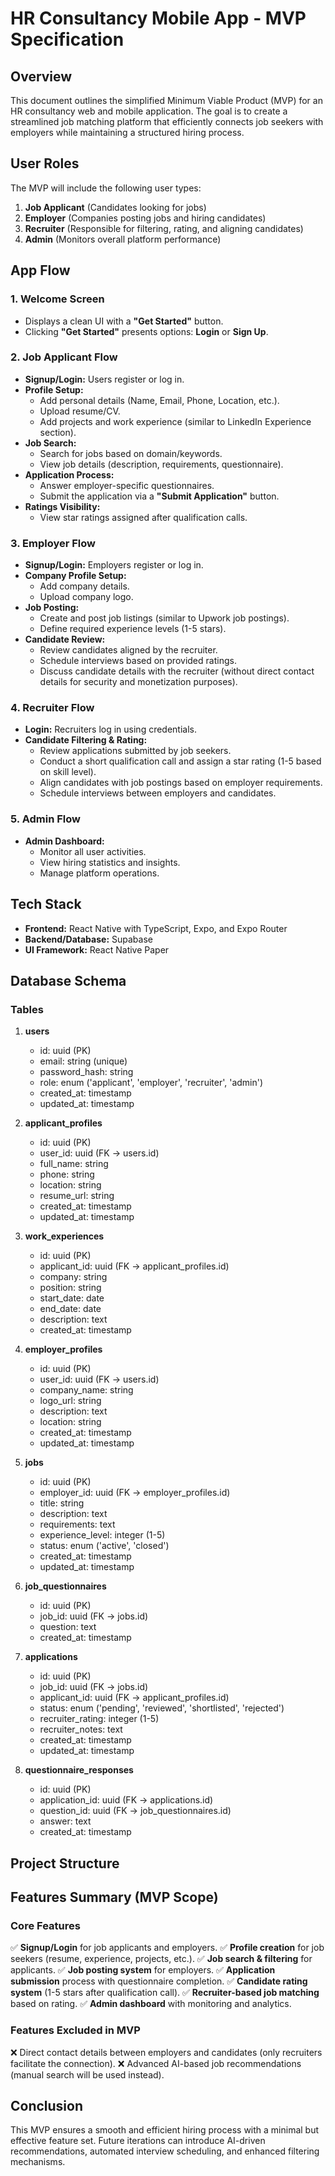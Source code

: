 # HR Consultancy Mobile App - MVP Specification

## Overview
This document outlines the simplified Minimum Viable Product (MVP) for an HR consultancy web and mobile application. The goal is to create a streamlined job matching platform that efficiently connects job seekers with employers while maintaining a structured hiring process.

## User Roles
The MVP will include the following user types:

1. **Job Applicant** (Candidates looking for jobs)
2. **Employer** (Companies posting jobs and hiring candidates)
3. **Recruiter** (Responsible for filtering, rating, and aligning candidates)
4. **Admin** (Monitors overall platform performance)

## App Flow

### 1. Welcome Screen
- Displays a clean UI with a **"Get Started"** button.
- Clicking **"Get Started"** presents options: **Login** or **Sign Up**.

### 2. Job Applicant Flow
- **Signup/Login:** Users register or log in.
- **Profile Setup:**
  - Add personal details (Name, Email, Phone, Location, etc.).
  - Upload resume/CV.
  - Add projects and work experience (similar to LinkedIn Experience section).
- **Job Search:**
  - Search for jobs based on domain/keywords.
  - View job details (description, requirements, questionnaire).
- **Application Process:**
  - Answer employer-specific questionnaires.
  - Submit the application via a **"Submit Application"** button.
- **Ratings Visibility:**
  - View star ratings assigned after qualification calls.

### 3. Employer Flow
- **Signup/Login:** Employers register or log in.
- **Company Profile Setup:**
  - Add company details.
  - Upload company logo.
- **Job Posting:**
  - Create and post job listings (similar to Upwork job postings).
  - Define required experience levels (1-5 stars).
- **Candidate Review:**
  - Review candidates aligned by the recruiter.
  - Schedule interviews based on provided ratings.
  - Discuss candidate details with the recruiter (without direct contact details for security and monetization purposes).

### 4. Recruiter Flow
- **Login:** Recruiters log in using credentials.
- **Candidate Filtering & Rating:**
  - Review applications submitted by job seekers.
  - Conduct a short qualification call and assign a star rating (1-5 based on skill level).
  - Align candidates with job postings based on employer requirements.
  - Schedule interviews between employers and candidates.

### 5. Admin Flow
- **Admin Dashboard:**
  - Monitor all user activities.
  - View hiring statistics and insights.
  - Manage platform operations.

## Tech Stack
- **Frontend:** React Native with TypeScript, Expo, and Expo Router
- **Backend/Database:** Supabase
- **UI Framework:** React Native Paper

## Database Schema

### Tables

1. **users**
   - id: uuid (PK)
   - email: string (unique)
   - password_hash: string
   - role: enum ('applicant', 'employer', 'recruiter', 'admin')
   - created_at: timestamp
   - updated_at: timestamp

2. **applicant_profiles**
   - id: uuid (PK)
   - user_id: uuid (FK -> users.id)
   - full_name: string
   - phone: string
   - location: string
   - resume_url: string
   - created_at: timestamp
   - updated_at: timestamp

3. **work_experiences**
   - id: uuid (PK)
   - applicant_id: uuid (FK -> applicant_profiles.id)
   - company: string
   - position: string
   - start_date: date
   - end_date: date
   - description: text
   - created_at: timestamp

4. **employer_profiles**
   - id: uuid (PK)
   - user_id: uuid (FK -> users.id)
   - company_name: string
   - logo_url: string
   - description: text
   - location: string
   - created_at: timestamp
   - updated_at: timestamp

5. **jobs**
   - id: uuid (PK)
   - employer_id: uuid (FK -> employer_profiles.id)
   - title: string
   - description: text
   - requirements: text
   - experience_level: integer (1-5)
   - status: enum ('active', 'closed')
   - created_at: timestamp
   - updated_at: timestamp

6. **job_questionnaires**
   - id: uuid (PK)
   - job_id: uuid (FK -> jobs.id)
   - question: text
   - created_at: timestamp

7. **applications**
   - id: uuid (PK)
   - job_id: uuid (FK -> jobs.id)
   - applicant_id: uuid (FK -> applicant_profiles.id)
   - status: enum ('pending', 'reviewed', 'shortlisted', 'rejected')
   - recruiter_rating: integer (1-5)
   - recruiter_notes: text
   - created_at: timestamp
   - updated_at: timestamp

8. **questionnaire_responses**
   - id: uuid (PK)
   - application_id: uuid (FK -> applications.id)
   - question_id: uuid (FK -> job_questionnaires.id)
   - answer: text
   - created_at: timestamp

## Project Structure

## Features Summary (MVP Scope)

### Core Features
✅ **Signup/Login** for job applicants and employers.
✅ **Profile creation** for job seekers (resume, experience, projects, etc.).
✅ **Job search & filtering** for applicants.
✅ **Job posting system** for employers.
✅ **Application submission** process with questionnaire completion.
✅ **Candidate rating system** (1-5 stars after qualification call).
✅ **Recruiter-based job matching** based on rating.
✅ **Admin dashboard** with monitoring and analytics.

### Features Excluded in MVP
❌ Direct contact details between employers and candidates (only recruiters facilitate the connection).
❌ Advanced AI-based job recommendations (manual search will be used instead).

## Conclusion
This MVP ensures a smooth and efficient hiring process with a minimal but effective feature set. Future iterations can introduce AI-driven recommendations, automated interview scheduling, and enhanced filtering mechanisms.
